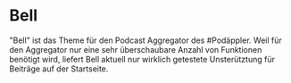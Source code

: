 Bell
===

"Bell" ist das Theme für den Podcast Aggregator des #Podäppler. Weil für den Aggregator nur eine sehr überschaubare Anzahl von Funktionen benötigt wird, liefert Bell aktuell nur wirklich getestete Unsterütztung für Beiträge auf der Startseite.
